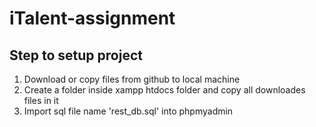 # iTalent-assignment
## Step to setup project
 1. Download or copy files from github to local machine 
 2. Create a folder inside xampp htdocs folder and copy all downloades files in it 
 3. Import sql file name 'rest_db.sql' into phpmyadmin 


